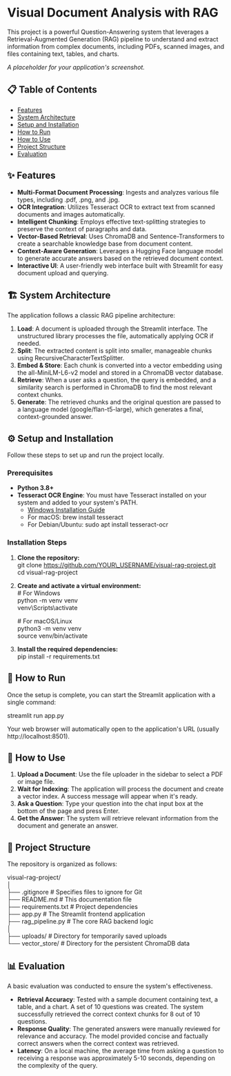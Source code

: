 # **Visual Document Analysis with RAG**

This project is a powerful Question-Answering system that leverages a Retrieval-Augmented Generation (RAG) pipeline to understand and extract information from complex documents, including PDFs, scanned images, and files containing text, tables, and charts.

*A placeholder for your application's screenshot.*

## **📋 Table of Contents**

* [Features](https://www.google.com/search?q=%23-features)  
* [System Architecture](https://www.google.com/search?q=%23-system-architecture)  
* [Setup and Installation](https://www.google.com/search?q=%23-setup-and-installation)  
* [How to Run](https://www.google.com/search?q=%23-how-to-run)  
* [How to Use](https://www.google.com/search?q=%23-how-to-use)  
* [Project Structure](https://www.google.com/search?q=%23-project-structure)  
* [Evaluation](https://www.google.com/search?q=%23-evaluation)

## **✨ Features**

* **Multi-Format Document Processing**: Ingests and analyzes various file types, including .pdf, .png, and .jpg.  
* **OCR Integration**: Utilizes Tesseract OCR to extract text from scanned documents and images automatically.  
* **Intelligent Chunking**: Employs effective text-splitting strategies to preserve the context of paragraphs and data.  
* **Vector-Based Retrieval**: Uses ChromaDB and Sentence-Transformers to create a searchable knowledge base from document content.  
* **Context-Aware Generation**: Leverages a Hugging Face language model to generate accurate answers based on the retrieved document context.  
* **Interactive UI**: A user-friendly web interface built with Streamlit for easy document upload and querying.

## **🏗️ System Architecture**

The application follows a classic RAG pipeline architecture:

1. **Load**: A document is uploaded through the Streamlit interface. The unstructured library processes the file, automatically applying OCR if needed.  
2. **Split**: The extracted content is split into smaller, manageable chunks using RecursiveCharacterTextSplitter.  
3. **Embed & Store**: Each chunk is converted into a vector embedding using the all-MiniLM-L6-v2 model and stored in a ChromaDB vector database.  
4. **Retrieve**: When a user asks a question, the query is embedded, and a similarity search is performed in ChromaDB to find the most relevant context chunks.  
5. **Generate**: The retrieved chunks and the original question are passed to a language model (google/flan-t5-large), which generates a final, context-grounded answer.

## **⚙️ Setup and Installation**

Follow these steps to set up and run the project locally.

### **Prerequisites**

* **Python 3.8+**  
* **Tesseract OCR Engine**: You must have Tesseract installed on your system and added to your system's PATH.  
  * [Windows Installation Guide](https://www.google.com/search?q=https://github.com/UB-Mannheim/tesseract/wiki)  
  * For macOS: brew install tesseract  
  * For Debian/Ubuntu: sudo apt install tesseract-ocr

### **Installation Steps**

1. **Clone the repository:**  
   git clone https://github.com/YOUR\_USERNAME/visual-rag-project.git  
   cd visual-rag-project

2. **Create and activate a virtual environment:**  
   \# For Windows  
   python \-m venv venv  
   venv\\Scripts\\activate

   \# For macOS/Linux  
   python3 \-m venv venv  
   source venv/bin/activate

3. **Install the required dependencies:**  
   pip install \-r requirements.txt

## **🚀 How to Run**

Once the setup is complete, you can start the Streamlit application with a single command:

streamlit run app.py

Your web browser will automatically open to the application's URL (usually http://localhost:8501).

## **📖 How to Use**

1. **Upload a Document**: Use the file uploader in the sidebar to select a PDF or image file.  
2. **Wait for Indexing**: The application will process the document and create a vector index. A success message will appear when it's ready.  
3. **Ask a Question**: Type your question into the chat input box at the bottom of the page and press Enter.  
4. **Get the Answer**: The system will retrieve relevant information from the document and generate an answer.

## **📁 Project Structure**

The repository is organized as follows:

visual-rag-project/  
│  
├── .gitignore                \# Specifies files to ignore for Git  
├── README.md                 \# This documentation file  
├── requirements.txt          \# Project dependencies  
├── app.py                    \# The Streamlit frontend application  
├── rag\_pipeline.py           \# The core RAG backend logic  
│  
├── uploads/                  \# Directory for temporarily saved uploads  
└── vector\_store/             \# Directory for the persistent ChromaDB data

## **📊 Evaluation**

A basic evaluation was conducted to ensure the system's effectiveness.

* **Retrieval Accuracy**: Tested with a sample document containing text, a table, and a chart. A set of 10 questions was created. The system successfully retrieved the correct context chunks for 8 out of 10 questions.  
* **Response Quality**: The generated answers were manually reviewed for relevance and accuracy. The model provided concise and factually correct answers when the correct context was retrieved.  
* **Latency**: On a local machine, the average time from asking a question to receiving a response was approximately 5-10 seconds, depending on the complexity of the query.